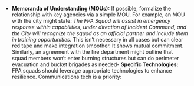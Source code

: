 - **Memoranda of Understanding (MOUs):** If possible, formalize the relationship with key agencies via a simple MOU. For example, an MOU with the city might state: _The FPA Squad will assist in emergency response within capabilities, under direction of Incident Command, and the City will recognize the squad as an official partner and include them in training opportunities._ This isn’t necessary in all cases but can clear red tape and make integration smoother. It shows mutual commitment. Similarly, an agreement with the fire department might outline that squad members won’t enter burning structures but can do perimeter evacuation and bucket brigades as needed- **Specific Technologies:** FPA squads should leverage appropriate technologies to enhance resilience. Communications tech is a priority: